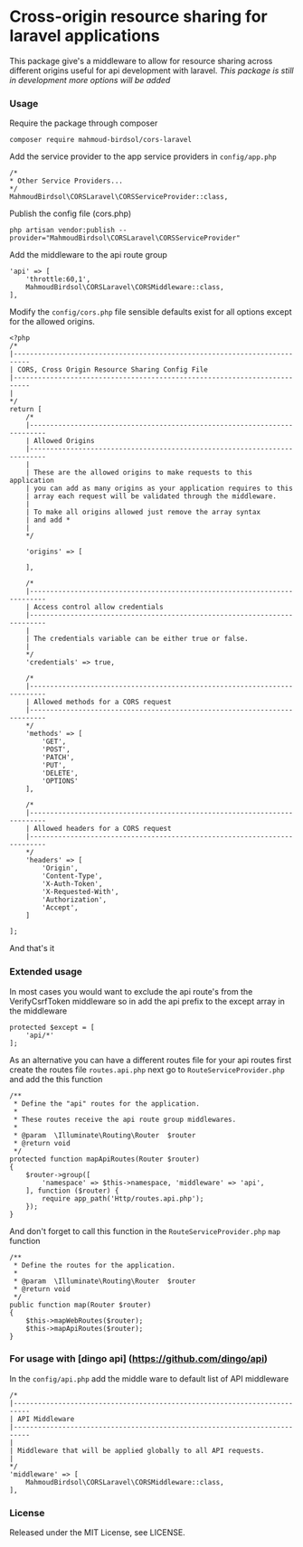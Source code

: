 # Cross-origin resource sharing for laravel applications

This package give's a middleware to allow for resource sharing across different origins useful 
for api development with laravel. *This package is still in development more options will be added*

### Usage

Require the package through composer

```
composer require mahmoud-birdsol/cors-laravel
```

Add the service provider to the app service providers in `config/app.php`

```
/*
* Other Service Providers...
*/
MahmoudBirdsol\CORSLaravel\CORSServiceProvider::class,
```

Publish the config file (cors.php) 

```
php artisan vendor:publish --provider="MahmoudBirdsol\CORSLaravel\CORSServiceProvider"
```

Add the middleware to the api route group

```
'api' => [
    'throttle:60,1',
    MahmoudBirdsol\CORSLaravel\CORSMiddleware::class,
],
```

Modify the `config/cors.php` file sensible defaults exist for all options except for the allowed origins.

```
<?php
/*
|--------------------------------------------------------------------------
| CORS, Cross Origin Resource Sharing Config File
|--------------------------------------------------------------------------
|
*/
return [
    /*
    |--------------------------------------------------------------------------
    | Allowed Origins
    |--------------------------------------------------------------------------
    |
    | These are the allowed origins to make requests to this application
    | you can add as many origins as your application requires to this
    | array each request will be validated through the middleware.
    |
    | To make all origins allowed just remove the array syntax
    | and add *
    |
    */

    'origins' => [

    ],

    /*
    |--------------------------------------------------------------------------
    | Access control allow credentials
    |--------------------------------------------------------------------------
    |
    | The credentials variable can be either true or false.
    |
    */
    'credentials' => true,

    /*
    |--------------------------------------------------------------------------
    | Allowed methods for a CORS request
    |--------------------------------------------------------------------------
    */
    'methods' => [
        'GET',
        'POST',
        'PATCH',
        'PUT',
        'DELETE',
        'OPTIONS'
    ],

    /*
    |--------------------------------------------------------------------------
    | Allowed headers for a CORS request
    |--------------------------------------------------------------------------
    */
    'headers' => [
        'Origin',
        'Content-Type',
        'X-Auth-Token',
        'X-Requested-With',
        'Authorization',
        'Accept',
    ]

];
```

And that's it

### Extended usage

In most cases you would want to exclude the api route's from the VerifyCsrfToken middleware so in 
add the api prefix to the except array in the middleware

```
protected $except = [
    'api/*'
];
```

As an alternative you can have a different routes file for your api routes 
first create the routes file `routes.api.php` next go to `RouteServiceProvider.php` and add the this function 

```
/**
 * Define the "api" routes for the application.
 *
 * These routes receive the api route group middlewares.
 *
 * @param  \Illuminate\Routing\Router  $router
 * @return void
 */
protected function mapApiRoutes(Router $router)
{
    $router->group([
        'namespace' => $this->namespace, 'middleware' => 'api',
    ], function ($router) {
        require app_path('Http/routes.api.php');
    });
}
```

And don't forget to call this function in the `RouteServiceProvider.php` `map` function 
 
```
/**
 * Define the routes for the application.
 *
 * @param  \Illuminate\Routing\Router  $router
 * @return void
 */
public function map(Router $router)
{
    $this->mapWebRoutes($router);
    $this->mapApiRoutes($router);
}
```

### For usage with [dingo api] (https://github.com/dingo/api)

In the `config/api.php` add the middle ware to default list of API middleware

```
/*
|--------------------------------------------------------------------------
| API Middleware
|--------------------------------------------------------------------------
|
| Middleware that will be applied globally to all API requests.
|
*/
'middleware' => [
    MahmoudBirdsol\CORSLaravel\CORSMiddleware::class,
],
```

### License

Released under the MIT License, see LICENSE.

